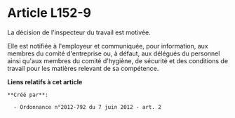 # Article L152-9

La décision de l'inspecteur du travail est motivée. 

Elle est notifiée à l'employeur et communiquée, pour information, aux membres du comité d'entreprise ou, à défaut, aux
délégués du personnel ainsi qu'aux membres du comité d'hygiène, de sécurité et des conditions de travail pour les matières
relevant de sa compétence.

**Liens relatifs à cet article**

	**Créé par**:

	  - Ordonnance n°2012-792 du 7 juin 2012 - art. 2
